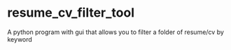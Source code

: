 # resume_cv_filter_tool
A python program with gui that allows you to filter a folder of resume/cv by keyword
